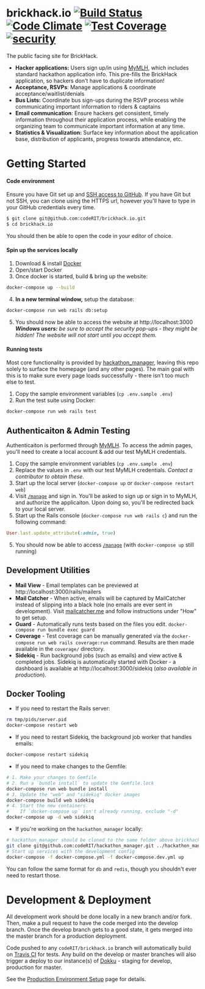 # brickhack.io  [![Build Status](https://travis-ci.org/codeRIT/brickhack.io.svg?branch=develop)](https://travis-ci.org/codeRIT/brickhack.io) [![Code Climate](https://codeclimate.com/github/codeRIT/brickhack.io/badges/gpa.svg)](https://codeclimate.com/github/codeRIT/brickhack.io) [![Test Coverage](https://codeclimate.com/github/codeRIT/brickhack.io/badges/coverage.svg)](https://codeclimate.com/github/codeRIT/brickhack.io/coverage) [![security](https://hakiri.io/github/codeRIT/brickhack.io/develop.svg)](https://hakiri.io/github/codeRIT/brickhack.io/develop)

The public facing site for BrickHack.

* **Hacker applications:** Users sign up/in using [MyMLH](https://my.mlh.io/), which includes standard hackathon application info. This pre-fills the BrickHack application, so hackers don't have to duplicate information!
* **Acceptance, RSVPs**: Manage applications & coordinate acceptance/waitlist/denials
* **Bus Lists:** Coordinate bus sign-ups during the RSVP process while communicating important information to riders & captains
* **Email communication**: Ensure hackers get consistent, timely information throughout their application process, while enabling the organizing team to communicate important information at any time.
* **Statistics & Visualization:** Surface key information about the application base, distribution of applicants, progress towards attendance, etc.

# Getting Started

#### Code environment

Ensure you have Git set up and [SSH access to GitHub](https://help.github.com/articles/connecting-to-github-with-ssh/). If you have Git but not SSH, you can clone using the HTTPS url, however you'll have to type in your GitHub credentials every time.

```bash
$ git clone git@github.com:codeRIT/brickhack.io.git
$ cd brickhack.io
```

You should then be able to open the code in your editor of choice.

#### Spin up the services locally

1. Download & install [Docker](https://www.docker.com/community-edition#/download)
2. Open/start Docker
3. Once docker is started, build & bring up the website:
```bash
docker-compose up --build
```
4. **In a new terminal window,** setup the database:
```bash
docker-compose run web rails db:setup
```
5. You should now be able to access the website at http://localhost:3000
_**Windows users:** be sure to accept the security pop-ups - they might be hidden! The website will not start until you accept them._

#### Running tests

Most core functionality is provided by [hackathon_manager](https://github.com/codeRIT/hackathon_manager), leaving this repo solely to surface the homepage (and any other pages). The main goal with this is to make sure every page loads successfully - there isn't too much else to test.

1. Copy the sample environment variables (`cp .env.sample .env`)
2. Run the test suite using Docker:
```bash
docker-compose run web rails test
```

## Authenticaiton & Admin Testing

Authenticaiton is performed through [MyMLH](https://my.mlh.io). To access the admin pages, you'll need to create a local account & add our test MyMLH credentials.

1. Copy the sample environment variables (`cp .env.sample .env`)
2. Replace the values in `.env` with our test MyMLH credentials. *Contact a contributor to obtain these.*
2. Start up the local server (`docker-compose up` or `docker-compose restart web`)
3. Visit [`/manage`](https://localhost:3000/manage) and sign in. You'll be asked to sign up or sign in to MyMLH, and authorize the applicaiton. Upon doing so, you'll be redirected back to your local server.
4. Start up the Rails console (`docker-compose run web rails c`) and run the following command:
```ruby
User.last.update_attribute(:admin, true)
```
5. You should now be able to access [`/manage`](https://localhost:3000/manage) (with `docker-compose up` still running)

## Development Utilities

* **Mail View** - Email templates can be previewed at http://localhost:3000/rails/mailers
* **Mail Catcher** - When active, emails will be captured by MailCatcher instead of slipping into a black hole (no emails are ever sent in development). Visit [mailcatcher.me](http://mailcatcher.me/) and follow instructions under "How" to get setup.
* **Guard** - Automatically runs tests based on the files you edit. `docker-compose run bundle exec guard`
* **Coverage** - Test coverage can be manually generated via the `docker-compose run web rails coverage:run` command. Results are then made available in the `coverage/` directory.
* **Sidekiq** - Run background jobs (such as emails) and view active & completed jobs. Sidekiq is automatically started with Docker - a dashboard is available at http://localhost:3000/sidekiq (*also available in production*).

## Docker Tooling

* If you need to restart the Rails server:
```bash
rm tmp/pids/server.pid
docker-compose restart web
```
* If you need to restart Sidekiq, the background job worker that handles emails:
```bash
docker-compose restart sidekiq
```
* If you need to make changes to the Gemfile:
```bash
# 1. Make your changes to Gemfile
# 2. Run a `bundle install` to update the Gemfile.lock
docker-compose run web bundle install
# 3. Update the "web" and "sidekiq" docker images
docker-compose build web sidekiq
# 4. Start the new containers.
#    If `docker-compose up` isn't already running, exclude "-d"
docker-compose up -d web sidekiq
```
* If you're working on the `hackathon_manager` locally:
```bash
# hackathon_manager should be cloned to the same folder above brickhack.io
git clone git@github.com:codeRIT/hackathon_manager.git ../hackathon_manager
# Start up services with the development config
docker-compose -f docker-compose.yml -f docker-compose.dev.yml up
```

You can follow the same format for `db` and `redis`, though you shouldn't ever need to restart those.

# Development & Deployment

All development work should be done locally in a new branch and/or fork. Then, make a pull request to have the code merged into the develop branch. Once the develop branch gets to a good state, it gets merged into the master branch for a production deployment.

Code pushed to any `codeRIT/brickhack.io` branch will automatically build on [Travis CI](https://travis-ci.org/codeRIT/brickhack.io) for tests. Any build on the develop or master branches will also trigger a deploy to our instance(s) of [Dokku](https://github.com/progrium/dokku) - staging for develop, production for master.

See the [Production Environment Setup](https://github.com/codeRIT/brickhack.io/wiki/Production-Environment-Setup) page for details.

